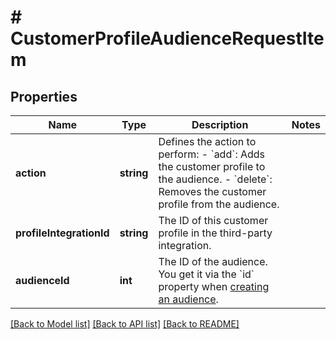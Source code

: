 # # CustomerProfileAudienceRequestItem

## Properties

Name | Type | Description | Notes
------------ | ------------- | ------------- | -------------
**action** | **string** | Defines the action to perform: - &#x60;add&#x60;: Adds the customer profile to the audience. - &#x60;delete&#x60;: Removes the customer profile from the audience. | 
**profileIntegrationId** | **string** | The ID of this customer profile in the third-party integration. | 
**audienceId** | **int** | The ID of the audience. You get it via the &#x60;id&#x60; property when [creating an audience](#operation/createAudienceV2). | 

[[Back to Model list]](../../README.md#documentation-for-models) [[Back to API list]](../../README.md#documentation-for-api-endpoints) [[Back to README]](../../README.md)


